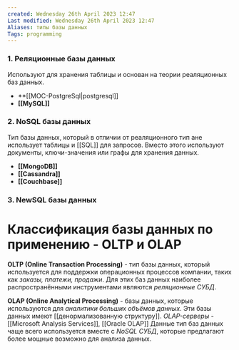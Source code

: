 ```yaml
---
created: Wednesday 26th April 2023 12:47
Last modified: Wednesday 26th April 2023 12:47
Aliases: типы базы данных
Tags: programming
---
```


### 1. Реляционные базы данных 
Используют для хранения таблицы и основан на теории реаляционных баз данных.
- **[[MOC-PostgreSql|postgresql]]
- **[[MySQL]]**

### 2. NoSQL базы данных
Тип базы данных, который в отличии от реаляционного тип ане использует таблицы и [[SQL]] для запросов. Вместо этого используют документы, ключи-значения или графы для хранения данных.
- **[[MongoDB]]**
- **[[Cassandra]]**
- **[[Couchbase]]**
### 3. NewSQL базы данных



# Классификация базы данных по применению - OLTP и OLAP
**OLTP (Online Transaction Processing)** - тип базы данных, который используется для поддержки операционных процессов компании, таких как *заказы, платежи, продажи*.
Для этих баз данных наиболее распространёнными инструментами являются *реляционные СУБД*.

**OLAP (Online Analytical Processing)** - базы данных, которые используются для *аналитики больших объёмов данных*. Эти базы данных имеют [[денормализованную структуру]].
*OLAP-серверы* - [[Microsoft Analysis Services]], [[Oracle OLAP]]
Данные тип баз данных чаще всего используется вместе с *NoSQL СУБД*, которые предлагают более мощные возможно для анализа данных.

